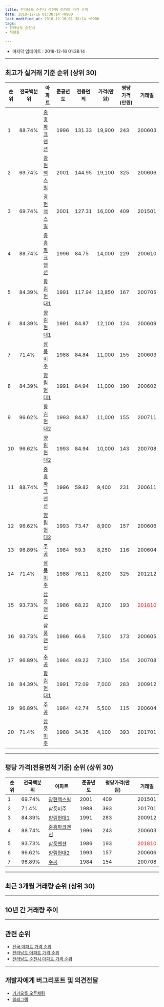 ```yaml
---
title: 전라남도 순천시 석현동 아파트 가격 순위
date: 2018-12-16 01:38:14 +0900
last_modified_at: 2018-12-16 01:38:14 +0900
tags:
- 전라남도 순천시
- 석현동

---
```


* 마지막 업데이트 : 2018-12-16 01:38:14

---

## 최고가 실거래 기준 순위 (상위 30)


|순위|전국백분위|아파트|준공년도|전용면적|가격(만원)|평당가격(만원)|거래일|
|---|---|---|---|---|---|---|---|
|1|88.74%|[중흥파크맨션](https://search.naver.com/search.naver?query=%EC%A0%84%EB%9D%BC%EB%82%A8%EB%8F%84+%EC%88%9C%EC%B2%9C%EC%8B%9C+%EC%84%9D%ED%98%84%EB%8F%99+%EC%A4%91%ED%9D%A5%ED%8C%8C%ED%81%AC%EB%A7%A8%EC%85%98)|1996|131.33|19,900|243|200603|
|2|69.74%|[광현맥스빌](https://search.naver.com/search.naver?query=%EC%A0%84%EB%9D%BC%EB%82%A8%EB%8F%84+%EC%88%9C%EC%B2%9C%EC%8B%9C+%EC%84%9D%ED%98%84%EB%8F%99+%EA%B4%91%ED%98%84%EB%A7%A5%EC%8A%A4%EB%B9%8C)|2001|144.95|19,100|325|200606|
|3|69.74%|[광현맥스빌](https://search.naver.com/search.naver?query=%EC%A0%84%EB%9D%BC%EB%82%A8%EB%8F%84+%EC%88%9C%EC%B2%9C%EC%8B%9C+%EC%84%9D%ED%98%84%EB%8F%99+%EA%B4%91%ED%98%84%EB%A7%A5%EC%8A%A4%EB%B9%8C)|2001|127.31|16,000|409|201501|
|4|88.74%|[중흥파크맨션](https://search.naver.com/search.naver?query=%EC%A0%84%EB%9D%BC%EB%82%A8%EB%8F%84+%EC%88%9C%EC%B2%9C%EC%8B%9C+%EC%84%9D%ED%98%84%EB%8F%99+%EC%A4%91%ED%9D%A5%ED%8C%8C%ED%81%AC%EB%A7%A8%EC%85%98)|1996|84.75|14,000|229|200610|
|5|84.39%|[향림현대1](https://search.naver.com/search.naver?query=%EC%A0%84%EB%9D%BC%EB%82%A8%EB%8F%84+%EC%88%9C%EC%B2%9C%EC%8B%9C+%EC%84%9D%ED%98%84%EB%8F%99+%ED%96%A5%EB%A6%BC%ED%98%84%EB%8C%801)|1991|117.94|13,850|167|200705|
|6|84.39%|[향림현대1](https://search.naver.com/search.naver?query=%EC%A0%84%EB%9D%BC%EB%82%A8%EB%8F%84+%EC%88%9C%EC%B2%9C%EC%8B%9C+%EC%84%9D%ED%98%84%EB%8F%99+%ED%96%A5%EB%A6%BC%ED%98%84%EB%8C%801)|1991|84.87|12,100|124|200609|
|7|71.4%|[삼풍미주](https://search.naver.com/search.naver?query=%EC%A0%84%EB%9D%BC%EB%82%A8%EB%8F%84+%EC%88%9C%EC%B2%9C%EC%8B%9C+%EC%84%9D%ED%98%84%EB%8F%99+%EC%82%BC%ED%92%8D%EB%AF%B8%EC%A3%BC)|1988|84.84|11,000|155|200603|
|8|84.39%|[향림현대1](https://search.naver.com/search.naver?query=%EC%A0%84%EB%9D%BC%EB%82%A8%EB%8F%84+%EC%88%9C%EC%B2%9C%EC%8B%9C+%EC%84%9D%ED%98%84%EB%8F%99+%ED%96%A5%EB%A6%BC%ED%98%84%EB%8C%801)|1991|84.94|11,000|190|200602|
|9|96.62%|[향림현대2](https://search.naver.com/search.naver?query=%EC%A0%84%EB%9D%BC%EB%82%A8%EB%8F%84+%EC%88%9C%EC%B2%9C%EC%8B%9C+%EC%84%9D%ED%98%84%EB%8F%99+%ED%96%A5%EB%A6%BC%ED%98%84%EB%8C%802)|1993|84.87|11,000|155|200711|
|10|96.62%|[향림현대2](https://search.naver.com/search.naver?query=%EC%A0%84%EB%9D%BC%EB%82%A8%EB%8F%84+%EC%88%9C%EC%B2%9C%EC%8B%9C+%EC%84%9D%ED%98%84%EB%8F%99+%ED%96%A5%EB%A6%BC%ED%98%84%EB%8C%802)|1993|84.94|10,000|143|200708|
|11|88.74%|[중흥파크맨션](https://search.naver.com/search.naver?query=%EC%A0%84%EB%9D%BC%EB%82%A8%EB%8F%84+%EC%88%9C%EC%B2%9C%EC%8B%9C+%EC%84%9D%ED%98%84%EB%8F%99+%EC%A4%91%ED%9D%A5%ED%8C%8C%ED%81%AC%EB%A7%A8%EC%85%98)|1996|59.82|9,400|231|200611|
|12|96.62%|[향림현대2](https://search.naver.com/search.naver?query=%EC%A0%84%EB%9D%BC%EB%82%A8%EB%8F%84+%EC%88%9C%EC%B2%9C%EC%8B%9C+%EC%84%9D%ED%98%84%EB%8F%99+%ED%96%A5%EB%A6%BC%ED%98%84%EB%8C%802)|1993|73.47|8,900|157|200606|
|13|96.89%|[주공](https://search.naver.com/search.naver?query=%EC%A0%84%EB%9D%BC%EB%82%A8%EB%8F%84+%EC%88%9C%EC%B2%9C%EC%8B%9C+%EC%84%9D%ED%98%84%EB%8F%99+%EC%A3%BC%EA%B3%B5)|1984|59.3|8,250|116|200604|
|14|71.4%|[삼풍미주](https://search.naver.com/search.naver?query=%EC%A0%84%EB%9D%BC%EB%82%A8%EB%8F%84+%EC%88%9C%EC%B2%9C%EC%8B%9C+%EC%84%9D%ED%98%84%EB%8F%99+%EC%82%BC%ED%92%8D%EB%AF%B8%EC%A3%BC)|1988|76.11|8,200|325|201212|
|15|93.73%|[삼풍맨션](https://search.naver.com/search.naver?query=%EC%A0%84%EB%9D%BC%EB%82%A8%EB%8F%84+%EC%88%9C%EC%B2%9C%EC%8B%9C+%EC%84%9D%ED%98%84%EB%8F%99+%EC%82%BC%ED%92%8D%EB%A7%A8%EC%85%98)|1986|68.22|8,200|193|<span style="color:red">201810</span>|
|16|93.73%|[삼풍맨션](https://search.naver.com/search.naver?query=%EC%A0%84%EB%9D%BC%EB%82%A8%EB%8F%84+%EC%88%9C%EC%B2%9C%EC%8B%9C+%EC%84%9D%ED%98%84%EB%8F%99+%EC%82%BC%ED%92%8D%EB%A7%A8%EC%85%98)|1986|66.6|7,500|173|200605|
|17|96.89%|[주공](https://search.naver.com/search.naver?query=%EC%A0%84%EB%9D%BC%EB%82%A8%EB%8F%84+%EC%88%9C%EC%B2%9C%EC%8B%9C+%EC%84%9D%ED%98%84%EB%8F%99+%EC%A3%BC%EA%B3%B5)|1984|49.22|7,300|154|200708|
|18|84.39%|[향림현대1](https://search.naver.com/search.naver?query=%EC%A0%84%EB%9D%BC%EB%82%A8%EB%8F%84+%EC%88%9C%EC%B2%9C%EC%8B%9C+%EC%84%9D%ED%98%84%EB%8F%99+%ED%96%A5%EB%A6%BC%ED%98%84%EB%8C%801)|1991|72.09|7,000|283|200912|
|19|96.89%|[주공](https://search.naver.com/search.naver?query=%EC%A0%84%EB%9D%BC%EB%82%A8%EB%8F%84+%EC%88%9C%EC%B2%9C%EC%8B%9C+%EC%84%9D%ED%98%84%EB%8F%99+%EC%A3%BC%EA%B3%B5)|1984|42.74|5,500|115|200604|
|20|71.4%|[삼풍미주](https://search.naver.com/search.naver?query=%EC%A0%84%EB%9D%BC%EB%82%A8%EB%8F%84+%EC%88%9C%EC%B2%9C%EC%8B%9C+%EC%84%9D%ED%98%84%EB%8F%99+%EC%82%BC%ED%92%8D%EB%AF%B8%EC%A3%BC)|1988|34.35|4,100|393|201701|


---

## 평당 가격(전용면적 기준) 순위 (상위 30)


|순위|전국백분위|아파트|준공년도|평당가격(만원)|거래일|
|---|---|---|---|---|---|
|1|69.74%|[광현맥스빌](https://search.naver.com/search.naver?query=%EC%A0%84%EB%9D%BC%EB%82%A8%EB%8F%84+%EC%88%9C%EC%B2%9C%EC%8B%9C+%EC%84%9D%ED%98%84%EB%8F%99+%EA%B4%91%ED%98%84%EB%A7%A5%EC%8A%A4%EB%B9%8C)|2001|409|201501|
|2|71.4%|[삼풍미주](https://search.naver.com/search.naver?query=%EC%A0%84%EB%9D%BC%EB%82%A8%EB%8F%84+%EC%88%9C%EC%B2%9C%EC%8B%9C+%EC%84%9D%ED%98%84%EB%8F%99+%EC%82%BC%ED%92%8D%EB%AF%B8%EC%A3%BC)|1988|393|201701|
|3|84.39%|[향림현대1](https://search.naver.com/search.naver?query=%EC%A0%84%EB%9D%BC%EB%82%A8%EB%8F%84+%EC%88%9C%EC%B2%9C%EC%8B%9C+%EC%84%9D%ED%98%84%EB%8F%99+%ED%96%A5%EB%A6%BC%ED%98%84%EB%8C%801)|1991|283|200912|
|4|88.74%|[중흥파크맨션](https://search.naver.com/search.naver?query=%EC%A0%84%EB%9D%BC%EB%82%A8%EB%8F%84+%EC%88%9C%EC%B2%9C%EC%8B%9C+%EC%84%9D%ED%98%84%EB%8F%99+%EC%A4%91%ED%9D%A5%ED%8C%8C%ED%81%AC%EB%A7%A8%EC%85%98)|1996|243|200603|
|5|93.73%|[삼풍맨션](https://search.naver.com/search.naver?query=%EC%A0%84%EB%9D%BC%EB%82%A8%EB%8F%84+%EC%88%9C%EC%B2%9C%EC%8B%9C+%EC%84%9D%ED%98%84%EB%8F%99+%EC%82%BC%ED%92%8D%EB%A7%A8%EC%85%98)|1986|193|<span style="color:red">201810</span>|
|6|96.62%|[향림현대2](https://search.naver.com/search.naver?query=%EC%A0%84%EB%9D%BC%EB%82%A8%EB%8F%84+%EC%88%9C%EC%B2%9C%EC%8B%9C+%EC%84%9D%ED%98%84%EB%8F%99+%ED%96%A5%EB%A6%BC%ED%98%84%EB%8C%802)|1993|157|200606|
|7|96.89%|[주공](https://search.naver.com/search.naver?query=%EC%A0%84%EB%9D%BC%EB%82%A8%EB%8F%84+%EC%88%9C%EC%B2%9C%EC%8B%9C+%EC%84%9D%ED%98%84%EB%8F%99+%EC%A3%BC%EA%B3%B5)|1984|154|200708|


---

## 최근 3개월 거래량 순위 (상위 30)


<div style="width:100%;">
    <canvas id="deal_count_ranking" height="250"></canvas>
</div>


<script>
new Chart(document.getElementById("deal_count_ranking"), {
    type: 'horizontalBar',
    data: {
        labels: ['향림현대1', '중흥파크맨션', '주공', '삼풍맨션'],
        datasets: [{
            label: '실거래 수',
            data: [6, 5, 1, 1],
            borderColor: "rgba(255, 0, 128, 1)",
            backgroundColor: "rgba(255, 0, 128, 0.5)",
            fill: false,
        }]
    },
    options: {
        responsive: true,
        title: {
            display: true,
            text: '최근 3개월 거래량 순위'
        },
        tooltips: {
            mode: 'index',
            intersect: false,
            callbacks: {
                title: function(tooltipItems, data) {
                    return "실거래 수:";
                },
                label: function(tooltipItem, data) {
                    return data.labels[tooltipItem.index] + ": " + tooltipItem.xLabel;
                }
            }
        },
        hover: {
            mode: 'nearest',
            intersect: true
        },
        scales: {
            xAxes: [{
                display: true,
                scaleLabel: {
                    display: true,
                    labelString: '실거래 수'
                },
                ticks: {
                    suggestedMin: 0,
                }
            }],
            yAxes: [{
                display: true,
                ticks: {
                    autoSkip: false,
                    callback: function(value, index, values) {
                        if (value.length > 15)
                            return value.substr(0, 13) + "...";
                        else
                            return value;
                    }
                },
                scaleLabel: {
                    display: false,
                }
            }]
        }
    }
});

</script>


---

## 10년 간 거래량 추이


<div style="width:100%;">
    <canvas id="deal_progress" height="250"></canvas>
</div>

<script>
new Chart(document.getElementById("deal_progress"), {
    type: 'line',
    data: {
        labels: ['200812','200901','200902','200903','200904','200905','200906','200907','200908','200909','200910','200911','200912','201001','201002','201003','201004','201005','201006','201007','201008','201009','201010','201011','201012','201101','201102','201103','201104','201105','201106','201107','201108','201109','201110','201111','201112','201201','201202','201203','201204','201205','201206','201207','201208','201209','201210','201211','201212','201301','201302','201303','201304','201305','201306','201307','201308','201309','201310','201311','201312','201401','201402','201403','201404','201405','201406','201407','201408','201409','201410','201411','201412','201501','201502','201503','201504','201505','201506','201507','201508','201509','201510','201511','201512','201601','201602','201603','201604','201605','201606','201607','201608','201609','201610','201611','201612','201701','201702','201703','201704','201705','201706','201707','201708','201709','201710','201711','201712','201801','201802','201803','201804','201805','201806','201807','201808','201809','201810','201811','201812'],
        datasets: [{
            label: '실거래 수',
            pointRadius: 1,
            data: [3, 2, 3, 4, 5, 4, 4, 9, 2, 4, 13, 5, 5, 10, 5, 5, 8, 3, 4, 9, 7, 7, 4, 5, 3, 5, 6, 9, 6, 7, 5, 4, 4, 7, 5, 1, 6, 9, 4, 6, 4, 7, 3, 2, 3, 4, 3, 6, 9, 2, 5, 3, 3, 6, 2, 3, 3, 5, 6, 4, 1, 3, 4, 3, 6, 4, 6, 3, 2, 8, 4, 5, 4, 6, 5, 3, 6, 5, 5, 5, 11, 18, 5, 7, 6, 1, 3, 4, 6, 5, 5, 8, 5, 6, 9, 7, 8, 4, 7, 6, 6, 8, 5, 3, 6, 9, 3, 11, 4, 6, 4, 13, 8, 8, 4, 1, 9, 5, 7, 5, 1],
            borderColor: "rgba(255, 201, 14, 1)",
            backgroundColor: "rgba(255, 201, 14, 0.5)",
            fill: true,
        }]
    },
    options: {
        responsive: true,
        title: {
            display: true,
            text: '10년간 거래량 추이'
        },
        tooltips: {
            mode: 'index',
            intersect: false,
        },
        hover: {
            mode: 'nearest',
            intersect: true
        },
        scales: {
            xAxes: [{
                display: true,
                scaleLabel: {
                    display: true,
                    labelString: '년/월'
                }
            }],
            yAxes: [{
                display: true,
                ticks: {
                    suggestedMin: 0,
                },
                scaleLabel: {
                    display: true,
                    labelString: '실거래 수'
                }
            }]
        }
    }
});

</script>


---

## 관련 순위

- [전국 아파트 가격 순위](https://inasie.github.io/apt-ranking/전국)
- [전라남도 아파트 가격 순위](https://inasie.github.io/apt-ranking/전라남도)
- [전라남도 순천시 아파트 가격 순위](https://inasie.github.io/apt-ranking/전라남도-순천시)


---

## 개발자에게 버그리포트 및 의견전달

- [카카오톡 오픈채팅](https://open.kakao.com/o/gLJUAP4)
- [텔레그램](https://t.me/inasie)

